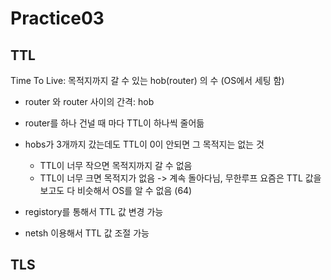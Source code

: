 # Practice03
## TTL
Time To Live: 목적지까지 갈 수 있는 hob(router) 의 수
             (OS에서 세팅 함)
- router 와 router 사이의 간격: hob
- router를 하나 건널 때 마다 TTL이 하나씩 줄어듦

- hobs가 3개까지 갔는데도 TTL이 0이 안되면 그 목적지는 없는 것
    - TTL이 너무 작으면 목적지까지 갈 수 없음
    - TTL이 너무 크면 목적지가 없음 -> 계속 돌아다님, 무한루프
    요즘은 TTL 값을 보고도 다 비슷해서 OS를 알 수 없음 (64)
- registory를 통해서 TTL 값 변경 가능
- netsh 이용해서 TTL 값 조절 가능

## TLS